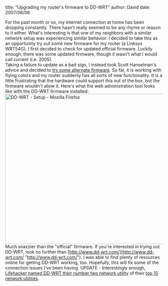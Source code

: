 
title: "Upgrading my router's firmware to DD-WRT"
author: David
date: 2007/06/06

For the past month or so, my internet connection at home has been dropping constantly. There hasn't really seemed to be any rhyme or reason to it either. What's interesting is that one of my neighbors with a similar network setup was experiencing similar behavior. 
I decided to take this as an opportunity try out some new firmware for my router (a Linksys WRT54G). I first decided to check for updated official firmware. Luckily enough, there was some updated firmware, though it wasn't what I would call current (i.e. 2005).  
Taking a failure to update as a bad sign, I instead took Scott Hanselman's advice and decided to [try some alternate firmware](http://www.hanselman.com/blog/MoreOnAlternateLinksysFirmware.aspx). So far, it is working with flying colors and my router suddenly has all sorts of new functionality. It is a little frustrating that the hardware could support this out of the box, but the firmware wouldn't allow it. 
Here's what the web administration tool looks like with the DD-WRT firmware installed: 
[<img style="border-top-width: 0px; border-left-width: 0px; border-bottom-width: 0px; border-right-width: 0px" height="480" alt="DD-WRT - Setup - Mozilla Firefox" src="http://www.mohundro.com/blog/content/binary/WindowsLiveWriter/UpgradingmyroutersfirmwaretoDDWRT_1327A/DD-WRT%20-%20Setup%20-%20Mozilla%20Firefox_thumb.png" width="623" border="0">](http://www.mohundro.com/blog/content/binary/WindowsLiveWriter/UpgradingmyroutersfirmwaretoDDWRT_1327A/DD-WRT%20-%20Setup%20-%20Mozilla%20Firefox.png)  
Much snazzier than the "official" firmware. 
If you're interested in trying out DD-WRT, look no further than [http://www.dd-wrt.com/](http://www.dd-wrt.com/ "http://www.dd-wrt.com/"). I was able to find plenty of resources online for getting DD-WRT working, too. Hopefully, this will fix some of the connection issues I've been having. 
UPDATE - Interestingly enough, [Lifehacker named DD-WRT their number two network utility](http://lifehacker.com/photogallery/Lifehacker-Top-10%7C-Network-utilities/1993226) of their [top 10 network utilities](http://lifehacker.com/photogallery/lifehacker-top-10%7C-network-utilities/).
